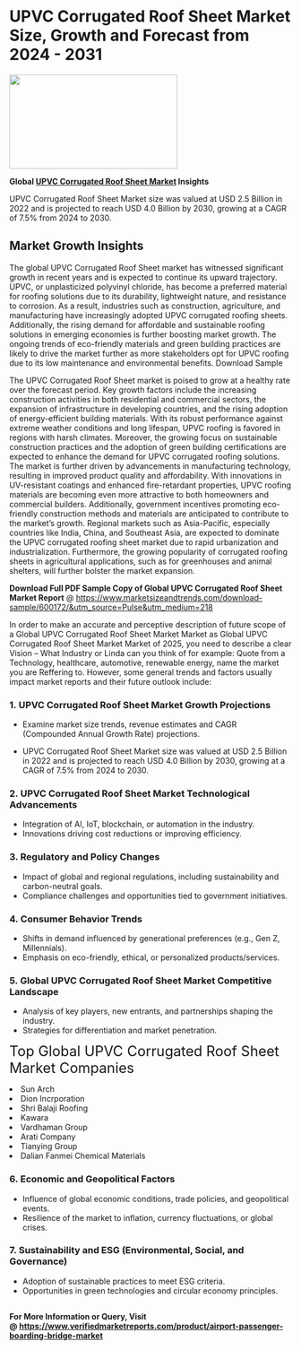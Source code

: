 <H1>UPVC Corrugated Roof Sheet Market Size, Growth and Forecast from 2024 - 2031</H1><img class="aligncenter size-medium wp-image-584254" src="https://thirdeyenews.in/wp-content/uploads/2024/09/Global-Market-Research-300x168.jpeg" alt="" width="300" height="168" /><p><strong>Global&nbsp;<a href="https://www.marketsizeandtrends.com/download-sample/600172/&amp;utm_source=Pulse&amp;utm_medium=218">UPVC Corrugated Roof Sheet Market</a> Insights</strong></p><p>UPVC Corrugated Roof Sheet Market size was valued at USD 2.5 Billion in 2022 and is projected to reach USD 4.0 Billion by 2030, growing at a CAGR of 7.5% from 2024 to 2030.</p><p><h2>Market Growth Insights</h2> <p>The global UPVC Corrugated Roof Sheet market has witnessed significant growth in recent years and is expected to continue its upward trajectory. UPVC, or unplasticized polyvinyl chloride, has become a preferred material for roofing solutions due to its durability, lightweight nature, and resistance to corrosion. As a result, industries such as construction, agriculture, and manufacturing have increasingly adopted UPVC corrugated roofing sheets. Additionally, the rising demand for affordable and sustainable roofing solutions in emerging economies is further boosting market growth. The ongoing trends of eco-friendly materials and green building practices are likely to drive the market further as more stakeholders opt for UPVC roofing due to its low maintenance and environmental benefits. Download Sample</p> <p>The UPVC Corrugated Roof Sheet market is poised to grow at a healthy rate over the forecast period. Key growth factors include the increasing construction activities in both residential and commercial sectors, the expansion of infrastructure in developing countries, and the rising adoption of energy-efficient building materials. With its robust performance against extreme weather conditions and long lifespan, UPVC roofing is favored in regions with harsh climates. Moreover, the growing focus on sustainable construction practices and the adoption of green building certifications are expected to enhance the demand for UPVC corrugated roofing solutions. The market is further driven by advancements in manufacturing technology, resulting in improved product quality and affordability. With innovations in UV-resistant coatings and enhanced fire-retardant properties, UPVC roofing materials are becoming even more attractive to both homeowners and commercial builders. Additionally, government incentives promoting eco-friendly construction methods and materials are anticipated to contribute to the market’s growth. Regional markets such as Asia-Pacific, especially countries like India, China, and Southeast Asia, are expected to dominate the UPVC corrugated roofing sheet market due to rapid urbanization and industrialization. Furthermore, the growing popularity of corrugated roofing sheets in agricultural applications, such as for greenhouses and animal shelters, will further bolster the market expansion. </p><p><span class=""><strong>Download Full PDF Sample Copy of Global UPVC Corrugated Roof Sheet Market Report</strong> @ <a href="https://www.marketsizeandtrends.com/download-sample/600172/&amp;utm_source=Pulse&amp;utm_medium=218" target="_blank">https://www.marketsizeandtrends.com/download-sample/600172/&amp;utm_source=Pulse&amp;utm_medium=218</a></span></p><p>In order to make an accurate and perceptive description of future scope of a Global&nbsp;UPVC Corrugated Roof Sheet Market Market as Global&nbsp;UPVC Corrugated Roof Sheet Market Market of 2025, you need to describe a clear Vision &ndash; What Industry or Linda can you think of for example: Quote from a Technology, healthcare, automotive, renewable energy, name the market you are Reffering to. However, some general trends and factors usually impact market reports and their future outlook include:</p><h3>1.&nbsp;<strong>UPVC Corrugated Roof Sheet Market Growth Projections</strong></h3><ul><li>Examine market size trends, revenue estimates and CAGR (Compounded Annual Growth Rate) projections.</li><li><p>UPVC Corrugated Roof Sheet Market size was valued at USD 2.5 Billion in 2022 and is projected to reach USD 4.0 Billion by 2030, growing at a CAGR of 7.5% from 2024 to 2030.</p></li></ul><h3>2.&nbsp;<strong>UPVC Corrugated Roof Sheet Market Technological Advancements</strong></h3><ul><li>Integration of AI, IoT, blockchain, or automation in the industry.</li><li>Innovations driving cost reductions or improving efficiency.</li></ul><h3>3.&nbsp;<strong>Regulatory and Policy Changes</strong></h3><ul><li>Impact of global and regional regulations, including sustainability and carbon-neutral goals.</li><li>Compliance challenges and opportunities tied to government initiatives.</li></ul><h3>4.&nbsp;<strong>Consumer Behavior Trends</strong></h3><ul><li>Shifts in demand influenced by generational preferences (e.g., Gen Z, Millennials).</li><li>Emphasis on eco-friendly, ethical, or personalized products/services.</li></ul><h3>5.&nbsp;<strong>Global UPVC Corrugated Roof Sheet Market Competitive Landscape</strong></h3><ul><li>Analysis of key players, new entrants, and partnerships shaping the industry.</li><li>Strategies for differentiation and market penetration.</li></ul><p data-pm-slice="1 1 []"><span style="color: inherit; font-family: inherit; font-size: 25px;">Top Global UPVC Corrugated Roof Sheet Market Companies</span></p><div class="" data-test-id=""><p><li>Sun Arch</li><li> Dion Incrporation</li><li> Shri Balaji Roofing</li><li> Kawara</li><li> Vardhaman Group</li><li> Arati Company</li><li> Tianying Group</li><li> Dalian Fanmei Chemical Materials</li></p></div><h3>6.&nbsp;<strong>Economic and Geopolitical Factors</strong></h3><ul><li>Influence of global economic conditions, trade policies, and geopolitical events.</li><li>Resilience of the market to inflation, currency fluctuations, or global crises.</li></ul><h3>7.&nbsp;<strong>Sustainability and ESG (Environmental, Social, and Governance)</strong></h3><ul><li>Adoption of sustainable practices to meet ESG criteria.</li><li>Opportunities in green technologies and circular economy principles.</li></ul><h2><strong style="font-size: 14px;">For More Information or Query, Visit @&nbsp;</strong><a style="background-color: #ffffff; font-size: 14px;" href="https://www.marketsizeandtrends.com/report/upvc-corrugated-roof-sheet-market/" target="_blank">https://www.verifiedmarketreports.com/product/airport-passenger-boarding-bridge-market</a></h2>
